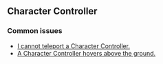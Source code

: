 ## Character Controller
### Common issues
- [I cannot teleport a Character Controller.](Character%20Controller/Teleportation.md)
- [A Character Controller hovers above the ground.](Character%20Controller/Skin%20Width.md)

